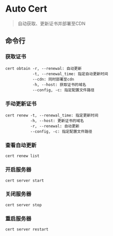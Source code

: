 # Auto Cert
> 自动获取、更新证书并部署至CDN
## 命令行
### 获取证书

```
cert obtain -r, --renewal: 自动更新
            -t, --renewal_time: 指定自动更新时间
            --cdn: 同时部署至cdn
            -h, --host: 获取证书的域名
            --config, -c: 指定配置文件路径
```

### 手动更新证书
```
cert renew -t, --renewal_time: 指定更新时间
           -h, --host: 更新证书的域名
           -r, --renewal: 自动更新
           --config, -c: 指定配置文件路径
```

### 查看自动更新
```
cert renew list
```

### 开启服务器
```
cert server start
```

### 关闭服务器
```
cert server stop
```

### 重启服务器
```
cert server restart
```